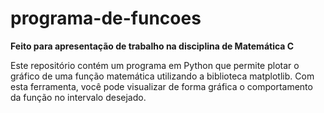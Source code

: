 # programa-de-funcoes

**Feito para apresentação de trabalho na disciplina de Matemática C**

Este repositório contém um programa em Python que permite plotar o gráfico de uma função matemática utilizando a biblioteca matplotlib. Com esta ferramenta, você pode visualizar de forma gráfica o comportamento da função no intervalo desejado.
